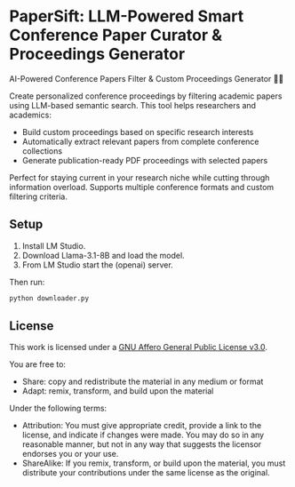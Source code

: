 # PaperSift: LLM-Powered Smart Conference Paper Curator & Proceedings Generator

AI-Powered Conference Papers Filter & Custom Proceedings Generator 📄✨

Create personalized conference proceedings by filtering academic papers using LLM-based semantic search. This tool helps researchers and academics:
- Build custom proceedings based on specific research interests
- Automatically extract relevant papers from complete conference collections
- Generate publication-ready PDF proceedings with selected papers

Perfect for staying current in your research niche while cutting through information overload. Supports multiple conference formats and custom filtering criteria.

## Setup

1. Install LM Studio.
2. Download Llama-3.1-8B and load the model.
3. From LM Studio start the (openai) server.

Then run:
```sh
python downloader.py
```
## License
This work is licensed under a [GNU Affero General Public License v3.0](https://www.gnu.org/licenses/agpl-3.0.html).

You are free to:
- Share: copy and redistribute the material in any medium or format
- Adapt: remix, transform, and build upon the material

Under the following terms:
- Attribution: You must give appropriate credit, provide a link to the license, and indicate if changes were made. You may do so in any reasonable manner, but not in any way that suggests the licensor endorses you or your use.
- ShareAlike: If you remix, transform, or build upon the material, you must distribute your contributions under the same license as the original.

